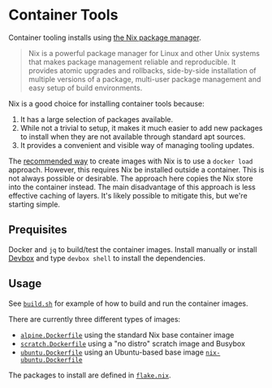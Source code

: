 # Container Tools

Container tooling installs using [the Nix package manager](https://nix.dev).

> Nix is a powerful package manager for Linux and other Unix systems that makes
> package management reliable and reproducible. It provides atomic upgrades and
> rollbacks, side-by-side installation of multiple versions of a package, multi-user
> package management and easy setup of build environments. 

Nix is a good choice for installing container tools because:
1. It has a large selection of packages available.
2. While not a trivial to setup, it makes it much easier to add new packages to
install when they are not available through standard apt sources.
3. It provides a convenient and visible way of managing tooling updates.

The [recommended way](https://nix.dev/tutorials/nixos/building-and-running-docker-images.html)
to create images with Nix is to use a `docker load` approach. However, this requires
Nix be installed outside a container. This is not always possible or desirable.
The approach here copies the Nix store into the container instead. The main disadvantage
of this approach is less effective caching of layers. It's likely possible to mitigate
this, but we're starting simple.

## Prequisites

Docker and `jq` to build/test the container images.
Install manually or install [Devbox](https://www.jetify.com/devbox) and type `devbox shell`
to install the dependencies.

## Usage

See [`build.sh`](build.sh) for example of how to build and run the container images.

There are currently three different types of images:
- [`alpine.Dockerfile`](alpine.Dockerfile) using the standard Nix base container image
- [`scratch.Dockerfile`](scratch.Dockerfile) using a "no distro" scratch image and Busybox
- [`ubuntu.Dockerfile`](ubuntu.Dockerfile) using an Ubuntu-based base image [`nix-ubuntu.Dockerfile`](nix-ubuntu.Dockerfile)

The packages to install are defined in [`flake.nix`](flake.nix).
